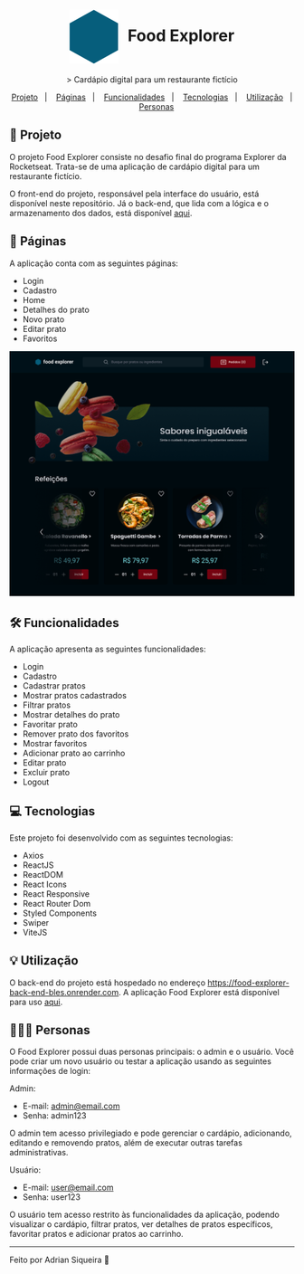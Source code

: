<h1 align="center" style="text-align: center;">
  <img alt="Logo do Food Explorer" src="./src/assets/favicon.svg" style="vertical-align: middle; margin-right: 10px;">
  Food Explorer
</h1>

<p align="center">
  > Cardápio digital para um restaurante fictício
</p>

<p align="center">
  <a href="#project">Projeto</a>&nbsp;&nbsp;&nbsp;|&nbsp;&nbsp;&nbsp;
  <a href="#pages">Páginas</a>&nbsp;&nbsp;&nbsp;|&nbsp;&nbsp;&nbsp;
  <a href="#features">Funcionalidades</a>&nbsp;&nbsp;&nbsp;|&nbsp;&nbsp;&nbsp;
  <a href="#technologies">Tecnologias</a>&nbsp;&nbsp;&nbsp;|&nbsp;&nbsp;&nbsp;
  <a href="#usage">Utilização</a>&nbsp;&nbsp;&nbsp;|&nbsp;&nbsp;&nbsp;
  <a href="#users">Personas</a>
</p>

<h2 id="project">📁 Projeto</h2>

O projeto Food Explorer consiste no desafio final do programa Explorer da Rocketseat. Trata-se de uma aplicação de cardápio digital para um restaurante fictício.

O front-end do projeto, responsável pela interface do usuário, está disponível neste repositório. Já o back-end, que lida com a lógica e o armazenamento dos dados, está disponível [aqui](https://github.com/AdrianSQS/Food-Explorer-Back-End).

<h2 id="pages">📃 Páginas</h2>

A aplicação conta com as seguintes páginas:

- Login
- Cadastro
- Home
- Detalhes do prato
- Novo prato
- Editar prato
- Favoritos

!["Página home"](./src/assets/home.png)

<h2 id="features">🛠️ Funcionalidades</h2>

A aplicação apresenta as seguintes funcionalidades:

- Login
- Cadastro
- Cadastrar pratos
- Mostrar pratos cadastrados
- Filtrar pratos
- Mostrar detalhes do prato
- Favoritar prato
- Remover prato dos favoritos
- Mostrar favoritos
- Adicionar prato ao carrinho
- Editar prato
- Excluir prato
- Logout

<h2 id="technologies">💻 Tecnologias</h2>

Este projeto foi desenvolvido com as seguintes tecnologias:

- Axios
- ReactJS
- ReactDOM
- React Icons
- React Responsive
- React Router Dom
- Styled Components
- Swiper
- ViteJS

<h2 id="usage">💡 Utilização</h2>

O back-end do projeto está hospedado no endereço https://food-explorer-back-end-bles.onrender.com. A aplicação Food Explorer está disponível para uso [aqui](https://food-explorer-cardapio.netlify.app).

<h2 id="users">👩🏾‍💻 Personas</h2>

O Food Explorer possui duas personas principais: o admin e o usuário. Você pode criar um novo usuário ou testar a aplicação usando as seguintes informações de login:

Admin:

- E-mail: admin@email.com
- Senha: admin123

O admin tem acesso privilegiado e pode gerenciar o cardápio, adicionando, editando e removendo pratos, além de executar outras tarefas administrativas.

Usuário:

- E-mail: user@email.com
- Senha: user123

O usuário tem acesso restrito às funcionalidades da aplicação, podendo visualizar o cardápio, filtrar pratos, ver detalhes de pratos específicos, favoritar pratos e adicionar pratos ao carrinho.

---

Feito por Adrian Siqueira 👋
